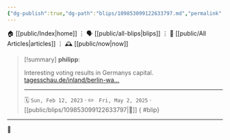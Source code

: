 ```yaml
---
{"dg-publish":true,"dg-path":"blips/109853099122633797.md","permalink":"/blips/109853099122633797/","title":"philipp on mastodon @ 2023-02-12"}
---
```



<div class="transclusion internal-embed is-loaded"><div class="markdown-embed">




🏠 [[public/Index\|home]]  ⋮ 🗣️ [[public/all-blips\|blips]] ⋮  📝 [[public/All Articles\|articles]]  ⋮ 🕰️ [[public/now\|now]]


</div></div>


> [!summary] **philipp**:
>
> Interesting voting results in Germanys capital. [tagesschau.de/inland/berlin-wa…](https://www.tagesschau.de/inland/berlin-wahl-175.html)
> - - -
>
> 🗓️ <code>Sun, Feb 12, 2023</code>  · ✏️ <code> Fri, May 2, 2025</code>  · [[public/blips/109853099122633797\|🔗]]
{ #blip}


- - -

 👾
